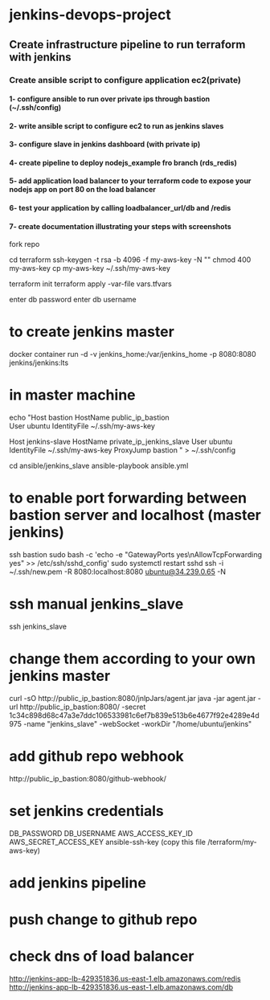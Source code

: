 # jenkins-devops-project

## Create infrastructure pipeline to run terraform with jenkins

###  Create ansible script to configure application ec2(private) 
#### 1- configure ansible to run over private ips through bastion (~/.ssh/config)
#### 2- write ansible script to configure ec2 to run  as jenkins slaves
#### 3- configure slave in jenkins dashboard (with private ip)
#### 4- create pipeline to deploy nodejs_example fro branch (rds_redis)
#### 5- add application load balancer to your terraform code to expose your nodejs app on port 80 on the load balancer
#### 6- test your application by calling loadbalancer_url/db and /redis
#### 7- create documentation illustrating your steps with screenshots



fork repo


cd terraform
ssh-keygen -t rsa -b 4096 -f my-aws-key -N ""
chmod 400 my-aws-key
cp my-aws-key ~/.ssh/my-aws-key


terraform init
terraform apply -var-file vars.tfvars

enter db password
enter db username

# to create jenkins master

docker container run -d -v jenkins_home:/var/jenkins_home -p 8080:8080 jenkins/jenkins:lts

# in master machine
echo "Host bastion
  HostName public_ip_bastion  
  User ubuntu
  IdentityFile ~/.ssh/my-aws-key

Host jenkins-slave
  HostName private_ip_jenkins_slave
  User ubuntu
  IdentityFile ~/.ssh/my-aws-key
  ProxyJump bastion
" > ~/.ssh/config 


cd ansible/jenkins_slave
ansible-playbook ansible.yml


# to enable port forwarding between bastion server and localhost (master jenkins)
ssh bastion
sudo bash -c 'echo -e "GatewayPorts yes\nAllowTcpForwarding yes" >> /etc/ssh/sshd_config'
sudo systemctl restart sshd
ssh -i ~/.ssh/new.pem -R 8080:localhost:8080 ubuntu@34.239.0.65  -N



# ssh manual jenkins_slave
ssh jenkins_slave

# change them according to your own jenkins master
curl -sO http://public_ip_bastion:8080/jnlpJars/agent.jar
java -jar agent.jar -url http://public_ip_bastion:8080/ -secret 1c34c898d68c47a3e7ddc106533981c6ef7b839e513b6e4677f92e4289e4d975 -name "jenkins_slave" -webSocket -workDir "/home/ubuntu/jenkins"


# add github repo webhook

http://public_ip_bastion:8080/github-webhook/



# set jenkins credentials
DB_PASSWORD
DB_USERNAME
AWS_ACCESS_KEY_ID
AWS_SECRET_ACCESS_KEY
ansible-ssh-key (copy this file /terraform/my-aws-key) 


# add jenkins pipeline

# push change to github repo


# check dns of load balancer
http://jenkins-app-lb-429351836.us-east-1.elb.amazonaws.com/redis
http://jenkins-app-lb-429351836.us-east-1.elb.amazonaws.com/db